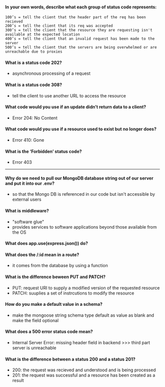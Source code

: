 #### In your own words, describe what each group of status code represents:
    100’s = tell the client that the header part of the req has been recieved 
    200’s = tell the client that its req was accepted
    300’s = tell the client that the resource they are requesting isn't available at the expected location
    400’s = tell the client that an invalid request has been made to the server
    500’s = tell the client that the servers are being overwhelmed or are unreachable due to proxies
#### What is a status code 202?
- asynchronous processing of a request
#### What is a status code 308?
- tell the client to use another URL to access the resource
#### What code would you use if an update didn’t return data to a client?
- Error 204: No Content
#### What code would you use if a resource used to exist but no longer does?
- Error 410: Gone
#### What is the ‘Forbidden’ status code?
- Error 403

---

#### Why do we need to pull our MongoDB database string out of our server and put it into our .env?
- so that the Mongo DB is referenced in our code but isn't accessible by external users
#### What is middleware?
- "software glue"
- provides services to software applications beyond those available from the OS
#### What does app.use(express.json()) do?
#### What does the /:id mean in a route?
- it comes from the database by using a function
#### What is the difference beween PUT and PATCH?
- PUT: request URI to supply a modified version of the requested resource
- PATCH: suuplies a set of instrcutions to modify the resource
#### How do you make a default value in a schema?
- make the mongoose string schema type default as value as blank and make the field optional
#### What does a 500 error status code mean?
- Internal Server Error: missing header field in backend >>> third part server is unreachable
#### What is the difference between a status 200 and a status 201?
- 200: the request was recieved and understood and is being processed
- 201: the request was successful and a resource has been created as a result
